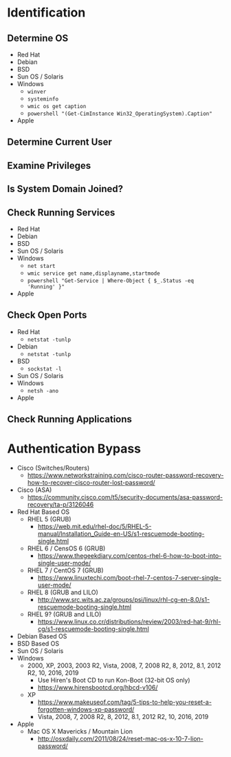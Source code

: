 # Identification
## Determine OS
- Red Hat
- Debian
- BSD
- Sun OS / Solaris
- Windows
  - `winver`
  - `systeminfo`
  - `wmic os get caption`
  - `powershell "(Get-CimInstance Win32_OperatingSystem).Caption"`
- Apple
## Determine Current User
## Examine Privileges
## Is System Domain Joined?
## Check Running Services
- Red Hat
- Debian
- BSD
- Sun OS / Solaris
- Windows
  - `net start`
  - `wmic service get name,displayname,startmode`
  - `powershell "Get-Service | Where-Object { $_.Status -eq 'Running' }"`
- Apple
## Check Open Ports
- Red Hat
  - `netstat -tunlp`
- Debian
  - `netstat -tunlp`
- BSD
  - `sockstat -l`
- Sun OS / Solaris
- Windows
  - `netsh -ano`
- Apple
## Check Running Applications
# Authentication Bypass
- Cisco (Switches/Routers)
  - https://www.networkstraining.com/cisco-router-password-recovery-how-to-recover-cisco-router-lost-password/
- Cisco (ASA)
  - https://community.cisco.com/t5/security-documents/asa-password-recovery/ta-p/3126046
- Red Hat Based OS
  - RHEL 5 (GRUB)
    - https://web.mit.edu/rhel-doc/5/RHEL-5-manual/Installation_Guide-en-US/s1-rescuemode-booting-single.html
  - RHEL 6 / CensOS 6 (GRUB)
    - https://www.thegeekdiary.com/centos-rhel-6-how-to-boot-into-single-user-mode/
  - RHEL 7 / CentOS 7 (GRUB)
    - https://www.linuxtechi.com/boot-rhel-7-centos-7-server-single-user-mode/
  - RHEL 8 (GRUB and LILO)
    - http://www.src.wits.ac.za/groups/psi/linux/rhl-cg-en-8.0/s1-rescuemode-booting-single.html
  - RHEL 9? (GRUB and LILO)
    - https://www.linux.co.cr/distributions/review/2003/red-hat-9/rhl-cg/s1-rescuemode-booting-single.html
- Debian Based OS
- BSD Based OS
- Sun OS / Solaris
- Windows
  - 2000, XP, 2003, 2003 R2, Vista, 2008, 7, 2008 R2, 8, 2012, 8.1, 2012 R2, 10, 2016, 2019
    - Use Hiren's Boot CD to run Kon-Boot (32-bit OS only)
    - https://www.hirensbootcd.org/hbcd-v106/
  - XP
    - https://www.makeuseof.com/tag/5-tips-to-help-you-reset-a-forgotten-windows-xp-password/
    - Vista, 2008, 7, 2008 R2, 8, 2012, 8.1, 2012 R2, 10, 2016, 2019
- Apple
  - Mac OS X Mavericks / Mountain Lion
    - http://osxdaily.com/2011/08/24/reset-mac-os-x-10-7-lion-password/
